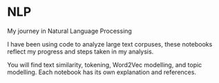 # NLP
My journey in Natural Language Processing

I have been using code to analyze large text corpuses, these notebooks reflect my progress and steps taken in my analysis.

You will find text similarity, tokening, Word2Vec modelling, and topic modelling. Each notebook has its own explanation and references.
